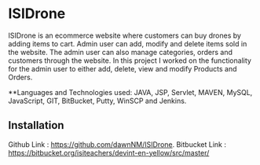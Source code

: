 # ISIDrone
ISIDrone is an ecommerce website where customers can buy drones by adding items to cart. Admin user can add, modify and delete items sold in the website. The admin user can also manage categories, orders and customers through the website. In this project I worked on the functionality for the admin user to either add, delete, view and modify Products and Orders. 

**Languages and Technologies used:
JAVA, JSP, Servlet, MAVEN, MySQL, JavaScript, GIT, BitBucket, Putty, WinSCP and Jenkins.

## Installation
Github Link : https://github.com/dawnNM/ISIDrone. 
Bitbucket Link : https://bitbucket.org/isiteachers/devint-en-yellow/src/master/
	
